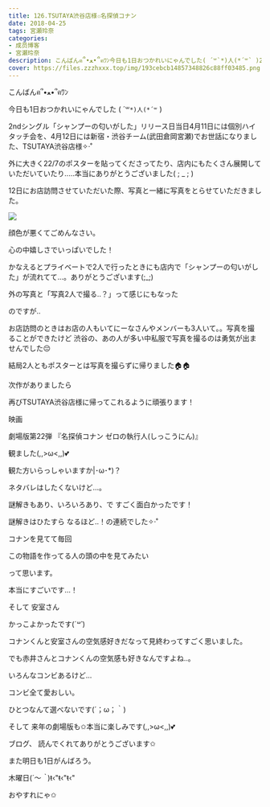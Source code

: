 ```yaml
---
title: 126.TSUTAYA渋谷店様✩名探偵コナン
date: 2018-04-25
tags: 宮瀬玲奈
categories: 
- 成员博客
- 宮瀬玲奈
description: こんばんฅ՞•ﻌ•՞ฅﾜﾝ今日も1日おつかれいにゃんでした( ´꒳`*)人(*´꒳` )2ndシングル「シャンプーの匂いがした」リリース日当日4月11日には個別ハイタッチ会を、4月12日には新宿・...
cover: https://files.zzzhxxx.top/img/193cebcb14857348826c88ff03485.png 
---
```




こんばんฅ՞•ﻌ•՞ฅﾜﾝ




今日も1日おつかれいにゃんでした
( ´꒳`*)人(*´꒳` )







2ndシングル「シャンプーの匂いがした」リリース日当日4月11日には個別ハイタッチ会を、4月12日には新宿・渋谷チーム(武田倉岡宮瀬)でお世話になりました、TSUTAYA渋谷店様✧‧˚


外に大きく22/7のポスターを貼ってくださってたり、店内にもたくさん展開していただいていたり.....本当にありがとうございました( ; _ ; )




12日にお店訪問させていただいた際、写真と一緒に写真をとらせていただきました。


![](https://files.zzzhxxx.top/img/193cebcb14857348826c88ff03485.png)



顔色が悪くてごめんなさい。


心の中嬉しさでいっぱいでした！







かなえるとプライベートで2人で行ったときにも店内で「シャンプーの匂いがした」が流れてて...。ありがとうございます(;_;)




外の写真と「写真2人で撮る..？」って感じにもなった


のですが..




お店訪問のときはお店の人もいてにーなさんやメンバーも3人いて。。写真を撮ることができたけど
渋谷の、あの人が多い中私服で写真を撮るのは勇気が出ませんでした😔





結局2人ともポスターとは写真を撮らずに帰りました🏠🏠













次作がありましたら


再びTSUTAYA渋谷店様に帰ってこれるように頑張ります！


















映画



劇場版第22弾
『名探偵コナン ゼロの執行人(しっこうにん)』


観ました(,,>ω<,,)💕






観た方いらっしゃいますか|･ω･*)？





ネタバレはしたくないけど...。





謎解きもあり、いろいろあり、で
すごく面白かったです！





謎解きはひたすら
なるほど..！の連続でした✧‧˚









コナンを見てて毎回

この物語を作ってる人の頭の中を見てみたい

って思います。




本当にすごいです...！














そして
安室さん


かっこよかったです(*´꒳`*)





コナンくんと安室さんの空気感好きだなって見終わってすごく思いました。




でも赤井さんとコナンくんの空気感も好きなんですよね..。








いろんなコンビあるけど...


コンビ全て愛おしい。








ひとつなんて選べないです(´；ω；｀)











そして
来年の劇場版も✩本当に楽しみです(,,>ω<,,)💕













ブログ、
読んでくれてありがとうございます✩


また明日も1日がんばろう。


木曜日(*´～｀*)ŧ‹"ŧ‹"ŧ‹"



おやすれにゃ✩


